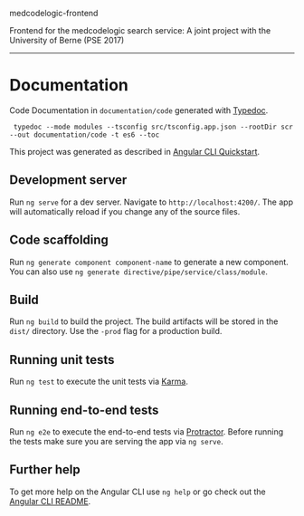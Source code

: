 medcodelogic-frontend

Frontend for the medcodelogic search service: A joint project with the University of Berne (PSE 2017)

----------------------------------------------
# Documentation

Code Documentation in `documentation/code` generated with [Typedoc](http://typedoc.org/). 
      
     typedoc --mode modules --tsconfig src/tsconfig.app.json --rootDir scr --out documentation/code -t es6 --toc 

This project was generated as described in [Angular CLI Quickstart](https://angular.io/docs/ts/latest/cli-quickstart.html).

## Development server
Run `ng serve` for a dev server. Navigate to `http://localhost:4200/`. The app will automatically reload if you change any of the source files.

## Code scaffolding

Run `ng generate component component-name` to generate a new component. You can also use `ng generate directive/pipe/service/class/module`.

## Build

Run `ng build` to build the project. The build artifacts will be stored in the `dist/` directory. Use the `-prod` flag for a production build.

## Running unit tests

Run `ng test` to execute the unit tests via [Karma](https://karma-runner.github.io).

## Running end-to-end tests

Run `ng e2e` to execute the end-to-end tests via [Protractor](http://www.protractortest.org/).
Before running the tests make sure you are serving the app via `ng serve`.

## Further help

To get more help on the Angular CLI use `ng help` or go check out the [Angular CLI README](https://github.com/angular/angular-cli/blob/master/README.md).
